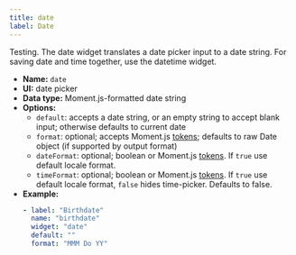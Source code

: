 ```yaml
---
title: date
label: Date
---
```


Testing. The date widget translates a date picker input to a date string. For saving date and time together, use the datetime widget.

- **Name:** `date`
- **UI:** date picker
- **Data type:** Moment.js-formatted date string
- **Options:**
  - `default`: accepts a date string, or an empty string to accept blank input; otherwise defaults to current date
  - `format`: optional; accepts Moment.js [tokens](https://momentjs.com/docs/#/parsing/string-format/); defaults to raw Date object (if supported by output format)
  - `dateFormat`: optional; boolean or Moment.js [tokens](https://momentjs.com/docs/#/parsing/string-format/). If `true` use default locale format.
  - `timeFormat`: optional; boolean or Moment.js [tokens](https://momentjs.com/docs/#/parsing/string-format/). If `true` use default locale format, `false` hides time-picker. Defaults to false.
- **Example:**
    ```yaml
    - label: "Birthdate"
      name: "birthdate"
      widget: "date"
      default: ""
      format: "MMM Do YY"
    ```
